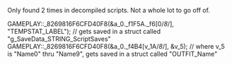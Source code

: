 Only found 2 times in decompiled scripts. Not a whole lot to go off of.

GAMEPLAY::_8269816F6CFD40F8(&a_0._f1F5A._f6[0/*8*/], "TEMPSTAT_LABEL"); // gets saved in a struct called "g_SaveData_STRING_ScriptSaves"
GAMEPLAY::_8269816F6CFD40F8(&a_0._f4B4[v_1A/*8*/], &v_5); // where v_5 is "Name0" thru "Name9", gets saved in a struct called "OUTFIT_Name"